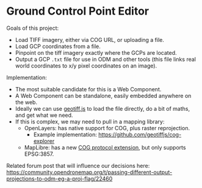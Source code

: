 # Ground Control Point Editor

Goals of this project:
- Load TIFF imagery, either via COG URL, or uploading a file.
- Load GCP coordinates from a file.
- Pinpoint on the tiff imagery exactly where the GCPs are located.
- Output a GCP `.txt` file for use in ODM and other tools (this file
  links real world coordinates to x/y pixel coordinates on an image).

Implementation:
- The most suitable candidate for this is a Web Component.
- A Web Component can be standalone, easily embedded anywhere on the web.
- Ideally we can use [geotiff.js](https://github.com/geotiffjs/geotiff.js)
  to load the file directly, do a bit of maths, and get what we need.
- If this is complex, we may need to pull in a mapping library:
  - OpenLayers: has native support for COG, plus raster reprojection.
    - Example implementation: https://github.com/geotiffjs/cog-explorer
  - MapLibre: has a new
    [COG protocol extension](https://github.com/geomatico/maplibre-cog-protocol),
    but only supports EPSG:3857.

Related forum post that will influence our decisions here:
https://community.opendronemap.org/t/passing-different-output-projections-to-odm-eg-a-proj-flag/22460
